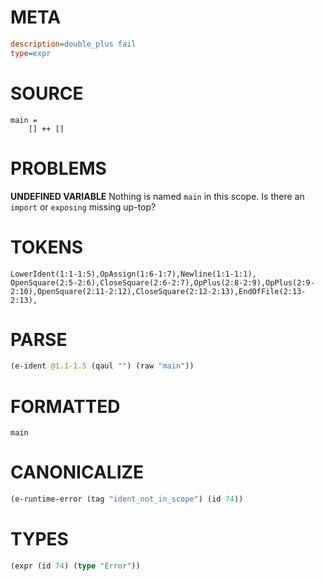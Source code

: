 # META
~~~ini
description=double_plus fail
type=expr
~~~
# SOURCE
~~~roc
main =
    [] ++ []
~~~
# PROBLEMS
**UNDEFINED VARIABLE**
Nothing is named `main` in this scope.
Is there an `import` or `exposing` missing up-top?

# TOKENS
~~~zig
LowerIdent(1:1-1:5),OpAssign(1:6-1:7),Newline(1:1-1:1),
OpenSquare(2:5-2:6),CloseSquare(2:6-2:7),OpPlus(2:8-2:9),OpPlus(2:9-2:10),OpenSquare(2:11-2:12),CloseSquare(2:12-2:13),EndOfFile(2:13-2:13),
~~~
# PARSE
~~~clojure
(e-ident @1.1-1.5 (qaul "") (raw "main"))
~~~
# FORMATTED
~~~roc
main
~~~
# CANONICALIZE
~~~clojure
(e-runtime-error (tag "ident_not_in_scope") (id 74))
~~~
# TYPES
~~~clojure
(expr (id 74) (type "Error"))
~~~
